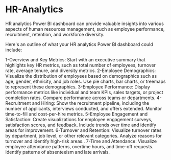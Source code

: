 # HR-Analytics
HR analytics Power BI dashboard can provide valuable insights into various aspects of human resources management, such as employee performance, recruitment, retention, and workforce diversity.

Here's an outline of what your HR analytics Power BI dashboard could include:

1-Overview and Key Metrics:
Start with an executive summary that highlights key HR metrics, such as total number of employees, turnover rate, average tenure, and diversity metrics.
2-Employee Demographics:
Visualize the distribution of employees based on demographics such as age, gender, ethnicity, and job roles. Use pie charts, bar charts, or treemaps to represent these demographics.
3-Employee Performance:
Display performance metrics like individual and team KPIs, sales targets, or project completion rates. Compare performance across teams or departments.
4-Recruitment and Hiring:
Show the recruitment pipeline, including the number of applicants, interviews conducted, and offers extended. Monitor time-to-fill and cost-per-hire metrics.
5-Employee Engagement and Satisfaction:
Create visualizations for employee engagement surveys, satisfaction scores, and feedback. Include trends over time and identify areas for improvement.
6-Turnover and Retention:
Visualize turnover rates by department, job level, or other relevant categories. Analyze reasons for turnover and identify high-risk areas..
7-Time and Attendance:
Visualize employee attendance patterns, overtime hours, and time-off requests. Identify patterns of absenteeism and late arrivals.
